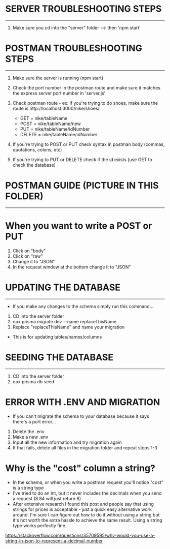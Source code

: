 # SERVER TROUBLESHOOTING STEPS
-------------------------------
1. Make sure you cd into the "server" folder --> then 'npm start'


# POSTMAN TROUBLESHOOTING STEPS
-------------------------------
1. Make sure the server is running (npm start)
2. Check the port number in the postman route and make sure it matches the express server port number in 'server.js'
3. Check postman route - ex: if you're trying to do shoes, make sure the route is http://localhost:3000/nike/shoes/

    - GET = nike/tableName
    - POST = nike/tableName/new
    - PUT = nike/tableName/idNumber
    - DELETE = nike/tableName/idNumber

4. If you're trying to POST or PUT check syntax in postman body (commas, quotations, colons, etc)
5. If you're trying to PUT or DELETE check if the id exists (use GET to check the database)


# POSTMAN GUIDE (PICTURE IN THIS FOLDER)
-------------------------------
# When you want to write a POST or PUT
1. Click on "body"
2. Click on "raw"
3. Change it to "JSON"
4. In the request window at the bottom change it to "JSON"

# UPDATING THE DATABASE
------------------------
- If you make any changes to the schema simply run this command...
1. CD into the server folder
2. npx prisma migrate dev --name replaceThisName
3. Replace "replaceThisName" and name your migration
- This is for updating tables/names/columns

# SEEDING THE DATABASE
------------------------
1. CD into the server folder
2. npx prisma db seed

# ERROR WITH .ENV AND MIGRATION
- If you can't migrate the schema to your database because it says there's a port error...
1. Delete the .env
2. Make a new .env
3. Input all the new information and try migration again
4. If that fails, delete all files in the migration folder and repeat steps 1-3

# Why is the "cost" column a string?
- In the schema, or when you write a postman request you'll notice "cost" is a string type
- I've tried to do an Int, but it never includes the decimals when you send a request (8.84 will just return 8)
- After extensive research I found this post and people say that using strings for prices is acceptable - just a quick easy alternative work around. I'm sure I can figure out how to do it without using a string but it's not worth the extra hassle to achieve the same result. Using a string type works perfectly fine.

https://stackoverflow.com/questions/35709595/why-would-you-use-a-string-in-json-to-represent-a-decimal-number